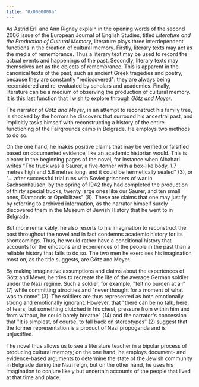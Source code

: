 ```yaml
---
title: "0x0000000a"
---
```


As Astrid Erll and Ann Rigney explain in the opening words of the second 2006
issue of the European Journal of English Studies, titled _Literature and the
Production of Cultural Memory_, literature plays three interdependent functions
in the creation of cultural memory.  Firstly, literary texts may act as the
media of remembrance.  Thus a literary text may be used to record the actual
events and happenings of the past.  Secondly, literary texts may themselves act
as the objects of remembrance.  This is apparent in the canonical texts of the
past, such as ancient Greek tragedies and poetry, because they are constantly
"rediscovered": they are always being reconsidered and re-evaluated by scholars
and academics.  Finally, literature can be a medium of observing the production
of cultural memory.  It is this last function that I wish to explore through
_Götz and Meyer_.

The narrator of _Götz and Meyer_, in an attempt to reconstruct his family tree,
is shocked by the horrors he discovers that surround his ancestral past, and
implicitly tasks himself with reconstructing a history of the entire
functioning of the Fairgrounds camp in Belgrade.  He employs two methods to do
so.

On the one hand, he makes positive claims that may be verified or falsified
based on documented evidence, like an academic historian would.  This is
clearer in the beginning pages of the novel, for instance when Albahari writes
"The truck was a Saurer, a five-tonner with a box-like body, 1.7 metres high
and 5.8 metres long, and it could be hermetically sealed" (3), or "... after
successful trial runs with Soviet prisoners of war in Sachsenhausen, by the
spring of 1942 they had completed the production of thirty special trucks,
twenty large ones like our Saurer, and ten small ones, Diamonds or Opelblitzes"
(8).  These are claims that one may justify by referring to archived
information, as the narrator himself surely discovered them in the Museum of
Jewish History that he went to in Belgrade.

But more remarkably, he also resorts to his imagination to reconstruct the past
throughout the novel and in fact condemns academic history for its
shortcomings.  Thus, he would rather have a conditional history that accounts
for the emotions and experiences of the people in the past than a reliable
    history that fails to do so.  The two men he exercises his imagination most
    on, as the title suggests, are Götz and Meyer.

By making imaginative assumptions and claims about the experiences of Götz and
Meyer, he tries to recreate the life of the average German soldier under the
Nazi regime.  Such a soldier, for example, "felt no burden at all" (7) while
committing atrocities and "never thought for a moment of what was to come" (3).
The soldiers are thus represented as both emotionally strong and emotionally
ignorant.  However, that "there can be no talk, here, of tears, but something
clutched in his chest, pressure from within him and from without, he could
barely breathe" (14) and the narrator's concession that "it is simplest, of
course, to fall back on stereotypes" (2) suggest that the former representation
is a product of Nazi propoganda and is unjustified.

The novel thus allows us to see a literature teacher in a bipolar process of
producing cultural memory; on the one hand, he employs document- and
evidence-based arguments to determine the state of the Jewish community in
Belgrade during the Nazi reign, but on the other hand, he uses his imagination
to conjure likely but uncertain accounts of the people that lived at that time
and place.
